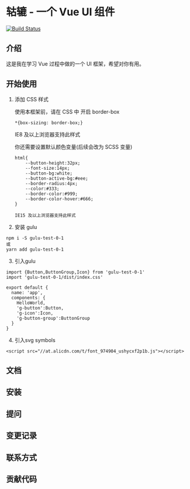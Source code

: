 # 轱辘 - 一个 Vue UI 组件

[![Build Status](https://www.travis-ci.org/slTrust/gulu-test-1.svg?branch=master)](https://www.travis-ci.org/slTrust/gulu-test-1)

## 介绍

这是我在学习 Vue 过程中做的一个 UI 框架，希望对你有用。

## 开始使用

1. 添加 CSS 样式

    使用本框架前，请在 CSS 中 开启 border-box
    
    ```
    *{box-sizing: border-box;}
    ```
    
    IE8 及以上浏览器支持此样式
    
    你还需要设置默认颜色变量(后续会改为 SCSS 变量)
    
    ```
    html{
        --button-height:32px;
        --font-size:14px;
        --button-bg:white;
        --button-active-bg:#eee;
        --border-radius:4px;
        --color:#333;
        --border-color:#999;
        --border-color-hover:#666;
    }
    
    IE15 及以上浏览器支持此样式
    ```
    
 2. 安装 gulu 
 
 ```
 npm i -S gulu-test-0-1
 或
 yarn add gulu-test-0-1
 ```
 
 3. 引入gulu
 
 ```
 import {Button,ButtonGroup,Icon} from 'gulu-test-0-1'
 import 'gulu-test-0-1/dist/index.css'

 export default {
   name: 'app',
   components: {
     HelloWorld,
     'g-button':Button,
     'g-icon':Icon,
     'g-button-group':ButtonGroup
   }
 }
 ```
 
 4. 引入svg symbols
 
 ```
 <script src="//at.alicdn.com/t/font_974904_ushycxf2p1b.js"></script>
 ```

## 文档

## 安装

## 提问

## 变更记录


## 联系方式

## 贡献代码




